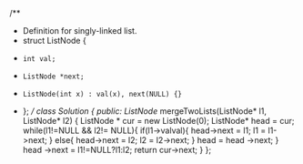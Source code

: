 /**
 * Definition for singly-linked list.
 * struct ListNode {
 *     int val;
 *     ListNode *next;
 *     ListNode(int x) : val(x), next(NULL) {}
 * };
 */
class Solution {
public:
    ListNode* mergeTwoLists(ListNode* l1, ListNode* l2) {
        ListNode * cur = new ListNode(0);
        ListNode* head = cur;
        while(l1!=NULL && l2!= NULL){
            if(l1->val<l2->val){
                head->next = l1;
                l1 = l1->next;
            }
            else{
                head->next = l2;
                l2 = l2->next;
            }
            head = head ->next;
        }
        head ->next = l1!=NULL?l1:l2;
        return cur->next;
    }
};